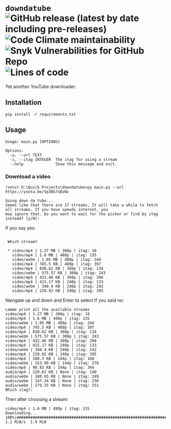 # `downdatube` ![GitHub release (latest by date including pre-releases)](https://img.shields.io/github/v/release/shahoob/downdatube?include_prereleases&label=%20&style=flat-square) ![Code Climate maintainability](https://img.shields.io/codeclimate/maintainability/shahoob/downdatube?logo=code-climate&style=flat-square) ![Snyk Vulnerabilities for GitHub Repo](https://img.shields.io/snyk/vulnerabilities/github/shahoob/downdatube?logo=snyk&style=flat-square) ![Lines of code](https://img.shields.io/tokei/lines/github/shahoob/downdatube?style=flat-square)
Yet another YouTube downloader.

## Installation
```shell
pip install -r requirements.txt
```

## Usage
```
Usage: main.py [OPTIONS]

Options:
  -u, --url TEXT
  -i, --itag INTEGER  The itag for using a stream
  --help              Show this message and exit.
```

### Download a video
```
(venv) D:\Quick Projects\downdatube>py main.py --url https://youtu.be/Vp3BS7sBzNc
```
```
Going down da tube...
Seems like that there are 17 streams, It will take a while to fetch all streams. If you have speedy internet, you
may ignore that. Do you want to wait for the picker or find by itag instead? [y/N]:
```
If you say yes:
```

 Which stream?

 * video/mp4 | 1.27 MB | 360p | itag: 18
   video/mp4 | 1.6 MB | 480p | itag: 135
   video/webm | 1.05 MB | 480p | itag: 244
   video/mp4 | 745.5 KB | 480p | itag: 397
   video/mp4 | 830.62 KB | 360p | itag: 134
   video/webm | 575.57 KB | 360p | itag: 243
   video/mp4 | 432.46 KB | 360p | itag: 396
   video/mp4 | 415.17 KB | 240p | itag: 133
   video/webm | 348.4 KB | 240p | itag: 242
   video/mp4 | 220.92 KB | 240p | itag: 395
```
Navigate up and down and <kdb>Enter</kdb> to select
If you said no:
```
Lemme print all the available streams
video/mp4 | 1.27 MB | 360p | itag: 18
video/mp4 | 1.6 MB | 480p | itag: 135
video/webm | 1.05 MB | 480p | itag: 244
video/mp4 | 745.5 KB | 480p | itag: 397
video/mp4 | 830.62 KB | 360p | itag: 134
video/webm | 575.57 KB | 360p | itag: 243
video/mp4 | 432.46 KB | 360p | itag: 396
video/mp4 | 415.17 KB | 240p | itag: 133
video/webm | 348.4 KB | 240p | itag: 242
video/mp4 | 220.92 KB | 240p | itag: 395
video/mp4 | 188.3 KB | 144p | itag: 160
video/webm | 153.99 KB | 144p | itag: 278
video/mp4 | 98.83 KB | 144p | itag: 394
audio/mp4 | 220.62 KB | None | itag: 140
audio/webm | 100.65 KB | None | itag: 249
audio/webm | 147.34 KB | None | itag: 250
audio/webm | 279.35 KB | None | itag: 251
Which itag?: 
```
Then after choosing a stream:
```
video/mp4 | 1.6 MB | 480p | itag: 135
Downloading...
100%|#######################################################################################|  1.2 MiB/s  1.9 MiB
```